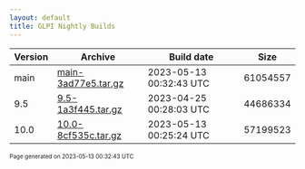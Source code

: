 ```yaml
---
layout: default
title: GLPI Nightly Builds
---
```


Version|Archive|Build date|Size
---|---|---|---
main|[main-3ad77e5.tar.gz](main-3ad77e5.tar.gz)|2023-05-13 00:32:43 UTC|61054557
9.5|[9.5-1a3f445.tar.gz](9.5-1a3f445.tar.gz)|2023-04-25 00:28:03 UTC|44686334
10.0|[10.0-8cf535c.tar.gz](10.0-8cf535c.tar.gz)|2023-05-13 00:25:24 UTC|57199523

<font size="1">Page generated on 2023-05-13 00:32:43 UTC</font>
